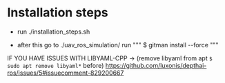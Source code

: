# Installation steps 

- run ./installation_steps.sh

- after this go to ./uav_ros_simulation/ 
run   """ $ gitman install --force """

IF YOU HAVE ISSUES WITH LIBYAML-CPP -> (remove libyaml from apt ```$ sudo apt remove libyaml*``` before)
 https://github.com/luxonis/depthai-ros/issues/5#issuecomment-829200667

